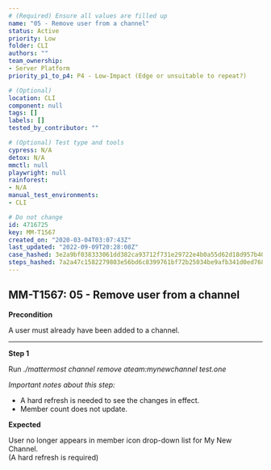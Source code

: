 ```yaml
---
# (Required) Ensure all values are filled up
name: "05 - Remove user from a channel"
status: Active
priority: Low
folder: CLI
authors: ""
team_ownership: 
- Server Platform
priority_p1_to_p4: P4 - Low-Impact (Edge or unsuitable to repeat?)

# (Optional)
location: CLI
component: null
tags: []
labels: []
tested_by_contributor: ""

# (Optional) Test type and tools
cypress: N/A
detox: N/A
mmctl: null
playwright: null
rainforest: 
- N/A
manual_test_environments:
- CLI

# Do not change
id: 4716725
key: MM-T1567
created_on: "2020-03-04T03:07:43Z"
last_updated: "2022-09-09T20:28:08Z"
case_hashed: 3e2a9bf038333061dd382ca93712f731e29722e4b0a55d62d18d957b405bd54668657a9d76ffed24d54870dad3153143
steps_hashed: 7a2a47c1582279803e56bd6c8399761bf72b25034be9afb341d0ed768cedf66ccdf370b65cc4604c8172dfc1df508b02
---
```


<!-- (Auto-generated) Based on frontmatter's "key" and "name" -->

## MM-T1567: 05 - Remove user from a channel

**Precondition**

A user must already have been added to a channel.

---

**Step 1**

Run _./mattermost channel remove ateam:mynewchannel test.one_

_Important notes about this step:_

- A hard refresh is needed to see the changes in effect.
- Member count does not update.

**Expected**

User no longer appears in member icon drop-down list for My New Channel.\
(A hard refresh is required)
